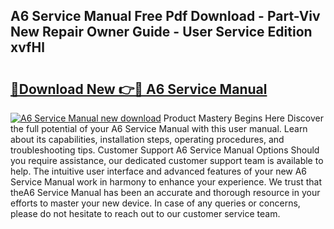 ## A6 Service Manual Free Pdf Download - Part-Viv New Repair Owner Guide - User Service Edition xvfHl

# <h2><a href="http://bc7569.oget.top/?id=A6+Service+Manual">🔗Download New 👉🔴 A6 Service Manual</a></h2>

[![A6 Service Manual new download](https://i.imgur.com/5g1atiW.png)](http://bc7569.oget.top/?id=A6+Service+Manual)
Product Mastery Begins Here Discover the full potential of your A6 Service Manual with this user manual. Learn about its capabilities, installation steps, operating procedures, and troubleshooting tips. Customer Support A6 Service Manual Options Should you require assistance, our dedicated customer support team is available to help. The intuitive user interface and advanced features of your new A6 Service Manual work in harmony to enhance your experience. We trust that theA6 Service Manual has been an accurate and thorough resource in your efforts to master your new device. In case of any queries or concerns, please do not hesitate to reach out to our customer service team.
